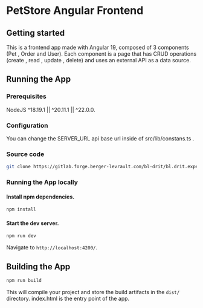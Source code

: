 # PetStore Angular Frontend

## Getting started

This is a frontend app made with Angular 19, composed of 3 components (Pet , Order and User). Each component is a page that has CRUD operations (create , read , update , delete) and uses an external API as a data source.

## Running the App

### Prerequisites

NodeJS ^18.19.1 || ^20.11.1 || ^22.0.0.

### Configuration

You can change the SERVER_URL api base url inside of src/lib/constans.ts .

### Source code

```bash
git clone https://gitlab.forge.berger-levrault.com/bl-drit/bl.drit.experiments/software.engineering/ecodesing/stage-of-louay-2024/use-cases/petstore-frontend.git
```

### Running the App locally

#### Install npm dependencies.

```bash
npm install
```

#### Start the dev server.

```bash
npm run dev
```

Navigate to `http://localhost:4200/`.

## Building the App

```bash
npm run build
```

This will compile your project and store the build artifacts in the `dist/` directory. index.html is the entry point of the app.
